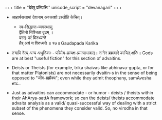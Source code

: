 +++
title = "देवेषु प्रतिपत्तिः"
unicode_script = "devanagari"
+++

- आहार्यसत्तायां देवानाम् अवकाशो ऽस्तीति केचित्। 
  - स्व-सिद्धान्त-व्यवस्थासु  
    द्वैतिनो निश्चिता दृढम् ।  
    परस्-परं विरुध्यन्ते  
    तैर् अयं न विरुध्यते ॥ १७॥
    Gaudapada Karika
- तत्रापि नेत्य् अन्य अधुनिकाः - परिमेय-प्रत्यक्ष-प्रमाणाभावात्। नानेन ब्रह्मवादे काचित् क्षतिः। Gods are at best "useful fiction" for this section of advaitins.

- Deists or Theists (for example, trika shaivas like abhinava-gupta, or for that matter Platonists) are not necessarily dvaitin-s in the sense of being opposed to "जीव-ब्रह्मैक्य"; even while they admit theophany, samAvesha etc..
- Just as advaitins can accommodate - or humor - deists / theists within their AhArya-sattA framework; so can the deists/ theists accommodate advaita analysis as a valid/ quasi-successful way of dealing with a strict subset of the phenomena they consider valid. So, no virodha in that sense.

